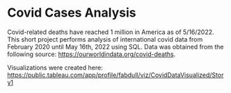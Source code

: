 # Covid Cases Analysis
Covid-related deaths have reached 1 million in America as of 5/16/2022.
This short project performs analysis of international covid data from February 2020 until May 16th, 2022 using SQL.
Data was obtained from the following source: https://ourworldindata.org/covid-deaths.

Visualizations were created here:
https://public.tableau.com/app/profile/fabdull/viz/CovidDataVisualized/Story1
